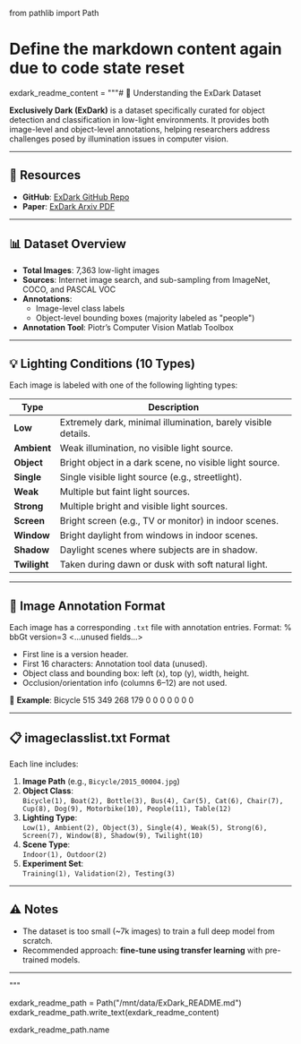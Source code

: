 from pathlib import Path

# Define the markdown content again due to code state reset
exdark_readme_content = """# 🌙 Understanding the ExDark Dataset

**Exclusively Dark (ExDark)** is a dataset specifically curated for object detection and classification in low-light environments. It provides both image-level and object-level annotations, helping researchers address challenges posed by illumination issues in computer vision.

---

## 🔗 Resources
- **GitHub**: [ExDark GitHub Repo](https://github.com/cs-chan/Exclusively-Dark-Image-Dataset)
- **Paper**: [ExDark Arxiv PDF](http://cs-chan.com/doc/cviu.pdf)

---

## 📊 Dataset Overview
- **Total Images**: 7,363 low-light images
- **Sources**: Internet image search, and sub-sampling from ImageNet, COCO, and PASCAL VOC
- **Annotations**:
  - Image-level class labels
  - Object-level bounding boxes (majority labeled as "people")
- **Annotation Tool**: Piotr’s Computer Vision Matlab Toolbox

---

## 💡 Lighting Conditions (10 Types)
Each image is labeled with one of the following lighting types:

| Type     | Description |
|----------|-------------|
| **Low**      | Extremely dark, minimal illumination, barely visible details. |
| **Ambient**  | Weak illumination, no visible light source. |
| **Object**   | Bright object in a dark scene, no visible light source. |
| **Single**   | Single visible light source (e.g., streetlight). |
| **Weak**     | Multiple but faint light sources. |
| **Strong**   | Multiple bright and visible light sources. |
| **Screen**   | Bright screen (e.g., TV or monitor) in indoor scenes. |
| **Window**   | Bright daylight from windows in indoor scenes. |
| **Shadow**   | Daylight scenes where subjects are in shadow. |
| **Twilight** | Taken during dawn or dusk with soft natural light. |

---

## 🧾 Image Annotation Format

Each image has a corresponding `.txt` file with annotation entries. Format:
% bbGt version=3 <Object Class> <left> <top> <width> <height> <...unused fields...>

- First line is a version header.
- First 16 characters: Annotation tool data (unused).
- Object class and bounding box: left (x), top (y), width, height.
- Occlusion/orientation info (columns 6–12) are not used.

🧪 **Example**:
Bicycle 515 349 268 179 0 0 0 0 0 0 0


---

## 📋 imageclasslist.txt Format

Each line includes:
1. **Image Path** (e.g., `Bicycle/2015_00004.jpg`)
2. **Object Class**:  
   `Bicycle(1), Boat(2), Bottle(3), Bus(4), Car(5), Cat(6), Chair(7), Cup(8), Dog(9), Motorbike(10), People(11), Table(12)`
3. **Lighting Type**:  
   `Low(1), Ambient(2), Object(3), Single(4), Weak(5), Strong(6), Screen(7), Window(8), Shadow(9), Twilight(10)`
4. **Scene Type**:  
   `Indoor(1), Outdoor(2)`
5. **Experiment Set**:  
   `Training(1), Validation(2), Testing(3)`

---

## ⚠️ Notes
- The dataset is too small (~7k images) to train a full deep model from scratch.
- Recommended approach: **fine-tune using transfer learning** with pre-trained models.

---
"""

exdark_readme_path = Path("/mnt/data/ExDark_README.md")
exdark_readme_path.write_text(exdark_readme_content)

exdark_readme_path.name


